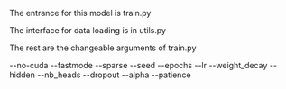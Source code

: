 The entrance for this model is train.py

The interface for data loading is in utils.py

The rest are the changeable arguments of train.py

--no-cuda
--fastmode
--sparse
--seed
--epochs
--lr
--weight_decay
--hidden
--nb_heads
--dropout
--alpha
--patience